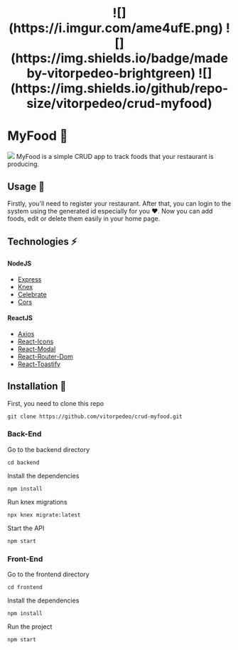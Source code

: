 <h1 align="center" >
 ![](https://i.imgur.com/ame4ufE.png)
 ![](https://img.shields.io/badge/madeby-vitorpedeo-brightgreen)
 ![](https://img.shields.io/github/repo-size/vitorpedeo/crud-myfood)
</h1>

# MyFood :pizza:

![](https://i.imgur.com/pxrGRtx.png)
MyFood is a simple CRUD app to track foods that your restaurant is producing. 

## Usage :eyes:

Firstly, you'll need to register your restaurant. After that, you can login to the system using the generated id especially for you :heart:.
Now you can add foods, edit or delete them easily in your home page.

## Technologies :zap:

#### NodeJS
   * [Express](https://www.npmjs.com/package/express)
   * [Knex](https://www.npmjs.com/package/knex)
   * [Celebrate](https://www.npmjs.com/package/celebrate)
   * [Cors](https://www.npmjs.com/package/cors)
#### ReactJS
   * [Axios](https://www.npmjs.com/package/axios)
   * [React-Icons](https://www.npmjs.com/package/react-icons)
   * [React-Modal](https://www.npmjs.com/package/react-modal)
   * [React-Router-Dom](https://www.npmjs.com/package/react-router-dom)
   * [React-Toastify](https://www.npmjs.com/package/react-toastify)

## Installation :hammer:

First, you need to clone this repo

```
git clone https://github.com/vitorpedeo/crud-myfood.git
```
### Back-End
Go to the backend directory
```
cd backend
```
Install the dependencies
```
npm install
```
Run knex migrations
```
npx knex migrate:latest
```
Start the API
```
npm start
```

### Front-End

Go to the frontend directory
```
cd frontend
```
Install the dependencies
```
npm install
```
Run the project
```
npm start
```
